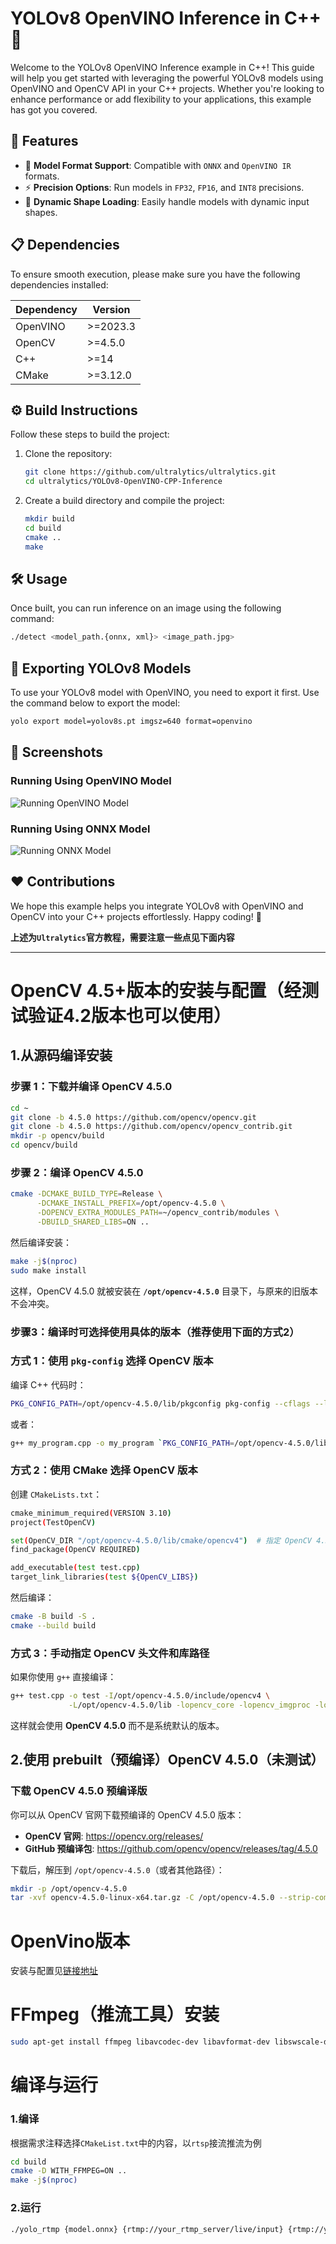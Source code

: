 # YOLOv8 OpenVINO Inference in C++ 🦾

Welcome to the YOLOv8 OpenVINO Inference example in C++! This guide will help you get started with leveraging the powerful YOLOv8 models using OpenVINO and OpenCV API in your C++ projects. Whether you're looking to enhance performance or add flexibility to your applications, this example has got you covered.

## 🌟 Features

- 🚀 **Model Format Support**: Compatible with `ONNX` and `OpenVINO IR` formats.
- ⚡ **Precision Options**: Run models in `FP32`, `FP16`, and `INT8` precisions.
- 🔄 **Dynamic Shape Loading**: Easily handle models with dynamic input shapes.

## 📋 Dependencies

To ensure smooth execution, please make sure you have the following dependencies installed:

| Dependency | Version  |
| ---------- | -------- |
| OpenVINO   | >=2023.3 |
| OpenCV     | >=4.5.0  |
| C++        | >=14     |
| CMake      | >=3.12.0 |

## ⚙️ Build Instructions

Follow these steps to build the project:

1. Clone the repository:

   ```bash
   git clone https://github.com/ultralytics/ultralytics.git
   cd ultralytics/YOLOv8-OpenVINO-CPP-Inference
   ```

2. Create a build directory and compile the project:
   ```bash
   mkdir build
   cd build
   cmake ..
   make
   ```

## 🛠️ Usage

Once built, you can run inference on an image using the following command:

```bash
./detect <model_path.{onnx, xml}> <image_path.jpg>
```

## 🔄 Exporting YOLOv8 Models

To use your YOLOv8 model with OpenVINO, you need to export it first. Use the command below to export the model:

```bash
yolo export model=yolov8s.pt imgsz=640 format=openvino
```

## 📸 Screenshots

### Running Using OpenVINO Model

![Running OpenVINO Model](https://github.com/ultralytics/ultralytics/assets/76827698/2d7cf201-3def-4357-824c-12446ccf85a9)

### Running Using ONNX Model

![Running ONNX Model](https://github.com/ultralytics/ultralytics/assets/76827698/9b90031c-cc81-4cfb-8b34-c619e09035a7)

## ❤️ Contributions

We hope this example helps you integrate YOLOv8 with OpenVINO and OpenCV into your C++ projects effortlessly. Happy coding! 🚀

**上述为`Ultralytics`官方教程，需要注意一些点见下面内容**

------



# OpenCV 4.5+版本的安装与配置（经测试验证4.2版本也可以使用）

## 1.从源码编译安装

### **步骤 1：下载并编译 OpenCV 4.5.0**

```bash
cd ~
git clone -b 4.5.0 https://github.com/opencv/opencv.git
git clone -b 4.5.0 https://github.com/opencv/opencv_contrib.git
mkdir -p opencv/build
cd opencv/build
```

### **步骤 2：编译 OpenCV 4.5.0**

```bash
cmake -DCMAKE_BUILD_TYPE=Release \
      -DCMAKE_INSTALL_PREFIX=/opt/opencv-4.5.0 \
      -DOPENCV_EXTRA_MODULES_PATH=~/opencv_contrib/modules \
      -DBUILD_SHARED_LIBS=ON ..
```

然后编译安装：

```bash
make -j$(nproc)
sudo make install
```

这样，OpenCV 4.5.0 就被安装在 **`/opt/opencv-4.5.0`** 目录下，与原来的旧版本不会冲突。

### **步骤3：编译时可选择使用具体的版本**（推荐使用下面的方式2）

### **方式 1：使用 `pkg-config` 选择 OpenCV 版本**

编译 C++ 代码时：

```bash
PKG_CONFIG_PATH=/opt/opencv-4.5.0/lib/pkgconfig pkg-config --cflags --libs opencv4
```

或者：

```bash
g++ my_program.cpp -o my_program `PKG_CONFIG_PATH=/opt/opencv-4.5.0/lib/pkgconfig pkg-config --cflags --libs opencv4`
```

### **方式 2：使用 CMake 选择 OpenCV 版本**

创建 `CMakeLists.txt`：

```bash
cmake_minimum_required(VERSION 3.10)
project(TestOpenCV)

set(OpenCV_DIR "/opt/opencv-4.5.0/lib/cmake/opencv4")  # 指定 OpenCV 4.5.0 的路径
find_package(OpenCV REQUIRED)

add_executable(test test.cpp)
target_link_libraries(test ${OpenCV_LIBS})
```

然后编译：

```bash
cmake -B build -S .
cmake --build build
```

### **方式 3：手动指定 OpenCV 头文件和库路径**

如果你使用 `g++` 直接编译：

```bash
g++ test.cpp -o test -I/opt/opencv-4.5.0/include/opencv4 \
             -L/opt/opencv-4.5.0/lib -lopencv_core -lopencv_imgproc -lopencv_highgui
```

这样就会使用 **OpenCV 4.5.0** 而不是系统默认的版本。

## 2.使用 prebuilt（预编译）OpenCV 4.5.0（未测试）

### **下载 OpenCV 4.5.0 预编译版**

你可以从 OpenCV 官网下载预编译的 OpenCV 4.5.0 版本：

- **OpenCV 官网**: https://opencv.org/releases/
- **GitHub 预编译包**: https://github.com/opencv/opencv/releases/tag/4.5.0

下载后，解压到 `/opt/opencv-4.5.0`（或者其他路径）：

```bash
mkdir -p /opt/opencv-4.5.0
tar -xvf opencv-4.5.0-linux-x64.tar.gz -C /opt/opencv-4.5.0 --strip-components=1
```

# OpenVino版本

安装与配置见[链接地址](https://docs.openvino.ai/2025/get-started/install-openvino/install-openvino-archive-linux.html)

# FFmpeg（推流工具）安装

```bash
sudo apt-get install ffmpeg libavcodec-dev libavformat-dev libswscale-dev
```



# 编译与运行

### 1.编译

根据需求注释选择`CMakeList.txt`中的内容，以`rtsp`接流推流为例

```BASH
cd build
cmake -D WITH_FFMPEG=ON ..
make -j$(nproc)
```

### 2.运行

```bash
./yolo_rtmp {model.onnx} {rtmp://your_rtmp_server/live/input} {rtmp://your_rtmp_server/live/output}
```
